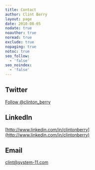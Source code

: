 ```yaml
---
title: Contact
author: Clint Berry
layout: page
date: 2010-08-05
nodate: true
noauthor: true
noread: true
exclude: true
nopaging: true
notoc: true
seo_follow:
  - 'false'
seo_noindex:
  - 'false'
---
```


## Twitter
<a href="https://twitter.com/clinton_berry" class="twitter-follow-button" data-show-count="false" data-size="large" data-dnt="true">Follow @clinton_berry</a>

## LinkedIn
[http://www.linkedin.com/in/clintonberry](http://www.linkedin.com/in/clintonberry)

## Email
[clint@system-11.com](mailto:clint@system-11.com)
  

